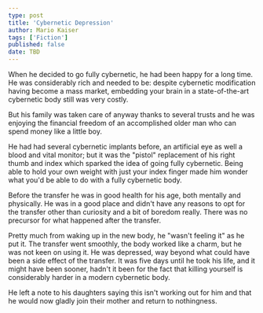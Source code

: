```yaml
---
type: post
title: 'Cybernetic Depression'
author: Mario Kaiser
tags: ['Fiction']
published: false
date: TBD
---
```


When he decided to go fully cybernetic, he had been happy for a long time. He was considerably rich and needed to be: despite cybernetic modification having become a mass market, embedding your brain in a state-of-the-art cybernetic body still was very costly.

But his family was taken care of anyway thanks to several trusts and he was enjoying the financial freedom of an accomplished older man who can spend money like a little boy.

He had had several cybernetic implants before, an artificial eye as well a blood and vital monitor; but it was the "pistol" replacement of his right thumb and index which sparked the idea of going fully cybernetic. Being able to hold your own weight with just your index finger made him wonder what you'd be able to do with a fully cybernetic body.

Before the transfer he was in good health for his age, both mentally and physically. He was in a good place and didn't have any reasons to opt for the transfer other than curiosity and a bit of boredom really. There was no precursor for what happened after the transfer.

Pretty much from waking up in the new body, he "wasn't feeling it" as he put it. The transfer went smoothly, the body worked like a charm, but he was not keen on using it. He was depressed, way beyond what could have been a side effect of the transfer. It was five days until he took his life, and it might have been sooner, hadn't it been for the fact that killing yourself is considerably harder in a modern cybernetic body.

He left a note to his daughters saying this isn't working out for him and that he would now gladly join their mother and return to nothingness.
